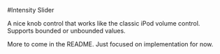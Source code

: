 #Intensity Slider

A nice knob control that works like the classic iPod volume control. Supports bounded or unbounded values.

More to come in the README. Just focused on implementation for now.
